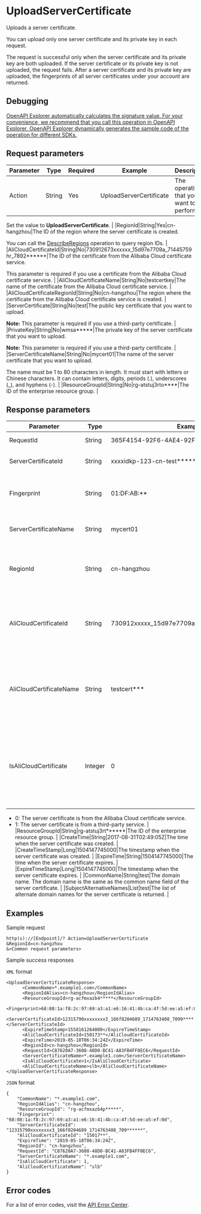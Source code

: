 # UploadServerCertificate

Uploads a server certificate.

You can upload only one server certificate and its private key in each request.

The request is successful only when the server certificate and its private key are both uploaded. If the server certificate or its private key is not uploaded, the request fails. After a server certificate and its private key are uploaded, the fingerprints of all server certificates under your account are returned.

## Debugging

[OpenAPI Explorer automatically calculates the signature value. For your convenience, we recommend that you call this operation in OpenAPI Explorer. OpenAPI Explorer dynamically generates the sample code of the operation for different SDKs.](https://api.aliyun.com/#product=Slb&api=UploadServerCertificate&type=RPC&version=2014-05-15)

## Request parameters

|Parameter|Type|Required|Example|Description|
|---------|----|--------|-------|-----------|
|Action|String|Yes|UploadServerCertificate|The operation that you want to perform.

 Set the value to **UploadServerCertificate**. |
|RegionId|String|Yes|cn-hangzhou|The ID of the region where the server certificate is created.

 You can call the [DescribeRegions](~~27584~~) operation to query region IDs. |
|AliCloudCertificateId|String|No|730912673xxxxxx\_15d97e7709a\_71445759hr\_7892\*\*\*\*\*\*|The ID of the certificate from the Alibaba Cloud certificate service.

 This parameter is required if you use a certificate from the Alibaba Cloud certificate service. |
|AliCloudCertificateName|String|No|testcertkey|The name of the certificate from the Alibaba Cloud certificate service. |
|AliCloudCertificateRegionId|String|No|cn-hangzhou|The region where the certificate from the Alibaba Cloud certificate service is created. |
|ServerCertificate|String|No|test|The public key certificate that you want to upload.

 **Note:** This parameter is required if you use a third-party certificate. |
|PrivateKey|String|No|wmsa\*\*\*\*\*|The private key of the server certificate that you want to upload.

 **Note:** This parameter is required if you use a third-party certificate. |
|ServerCertificateName|String|No|mycert01|The name of the server certificate that you want to upload.

 The name must be 1 to 80 characters in length. It must start with letters or Chinese characters. It can contain letters, digits, periods \(.\), underscores \(\_\), and hyphens \(-\). |
|ResourceGroupId|String|No|rg-atstuj3rto\*\*\*\*|The ID of the enterprise resource group. |

## Response parameters

|Parameter|Type|Example|Description|
|---------|----|-------|-----------|
|RequestId|String|365F4154-92F6-4AE4-92F8-7FF34B540710|The ID of the request. |
|ServerCertificateId|String|xxxxidkp-123-cn-test\*\*\*\*\*\*|The ID of the server certificate. |
|Fingerprint|String|01:DF:AB:\*\*|The fingerprint of the server certificate. |
|ServerCertificateName|String|mycert01|The name of the server certificate. |
|RegionId|String|cn-hangzhou|The ID of the region where the server certificate is created. |
|AliCloudCertificateId|String|730912xxxxx\_15d97e7709a\_71445759hr\_7\*\*\*\*\*\*\*|The ID of the server certificate that is from the Alibaba Cloud certificate service. |
|AliCloudCertificateName|String|testcert\*\*\*|The name of the server certificate that is from the Alibaba Cloud certificate service. |
|IsAliCloudCertificate|Integer|0|Indicates whether the server certificate is from the Alibaba Cloud certificate service. Valid values:

 -   0: The server certificate is from the Alibaba Cloud certificate service.
-   1: The server certificate is from a third-party service. |
|ResourceGroupId|String|rg-atstuj3rt\*\*\*\*\*\*|The ID of the enterprise resource group. |
|CreateTime|String|2017-08-31T02:49:05Z|The time when the server certificate was created. |
|CreateTimeStamp|Long|1504147745000|The timestamp when the server certificate was created. |
|ExpireTime|String|1504147745000|The time when the server certificate expires. |
|ExpireTimeStamp|Long|1504147745000|The timestamp when the server certificate expires. |
|CommonName|String|test|The domain name. The domain name is the same as the common name field of the server certificate. |
|SubjectAlternativeNames|List|test|The list of alternate domain names for the server certificate is returned. |

## Examples

Sample request

```
http(s)://[Endpoint]/? Action=UploadServerCertificate
&RegionId=cn-hangzhou
&<Common request parameters>
```

Sample success responses

`XML` format

```
<UploadServerCertificateResponse>
	  <CommonName>*.example1.com</CommonName>
	  <RegionIdAlias>cn-hangzhou</RegionIdAlias>
	  <ResourceGroupId>rg-acfmxazb4*****</ResourceGroupId>
	  <Fingerprint>68:08:1a:f8:2c:97:69:a3:a1:e6:16:41:4b:ca:4f:5d:ee:a5:ef:0d</Fingerprint>
	  <ServerCertificateId>12315790xxxxxxxx3_166f8204689_1714763408_7099****</ServerCertificateId>
	  <ExpireTimeStamp>1558161264000</ExpireTimeStamp>
	  <AliCloudCertificateId>150173**</AliCloudCertificateId>
	  <ExpireTime>2019-05-18T06:34:24Z</ExpireTime>
	  <RegionId>cn-hangzhou</RegionId>
	  <RequestId>C87620A7-3608-48D0-BC41-A83FB4FF0EC6</RequestId>
	  <ServerCertificateName>*.example1.com</ServerCertificateName>
	  <IsAliCloudCertificate>1</IsAliCloudCertificate>
	  <AliCloudCertificateName>slb</AliCloudCertificateName>
</UploadServerCertificateResponse>
```

`JSON` format

```
{
    "CommonName": "*.example1.com",
    "RegionIdAlias": "cn-hangzhou",
    "ResourceGroupId": "rg-acfmxazb4p*****",
    "Fingerprint": "68:08:1a:f8:2c:97:69:a3:a1:e6:16:41:4b:ca:4f:5d:ee:a5:ef:0d",
    "ServerCertificateId": "12315790xxxxxxxx3_166f8204689_1714763408_709******",
    "AliCloudCertificateId": "15017**",
    "ExpireTime": "2019-05-18T06:34:24Z",
    "RegionId": "cn-hangzhou",
    "RequestId": "C87620A7-3608-48D0-BC41-A83FB4FF0EC6",
    "ServerCertificateName": "*.example1.com",
    "IsAliCloudCertificate": 1,
    "AliCloudCertificateName": "slb"
}
```

## Error codes

For a list of error codes, visit the [API Error Center](https://error-center.alibabacloud.com/status/product/Slb).

